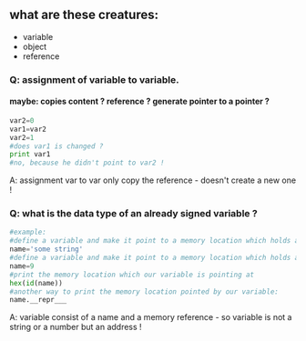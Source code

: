 what are these creatures:
----
- variable
- object
- reference

### Q: assignment of variable to variable.
#### maybe: copies content ? reference ? generate pointer to a pointer ?
```python
var2=0
var1=var2
var2=1
#does var1 is changed ? 
print var1
#no, because he didn't point to var2 !
```
A: assignment var to var only copy the reference - doesn't create a new one !


### Q: what is the data type of an already signed variable ?
```python
#example:
#define a variable and make it point to a memory location which holds a string 
name='some string'
#define a variable and make it point to a memory location which holds an integer number
name=9
#print the memory location which our variable is pointing at
hex(id(name))
#another way to print the memory location pointed by our variable:
name.__repr___
```
A: variable consist of a name and a memory reference - so variable is not a string or a number but an address !
